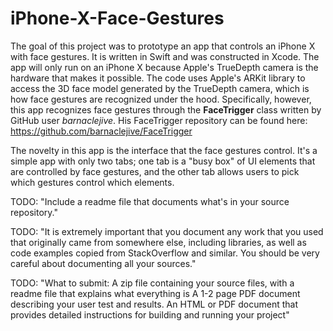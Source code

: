 # iPhone-X-Face-Gestures
The goal of this project was to prototype an app that controls an iPhone X with face gestures. It is written in Swift and was constructed in Xcode. The app will only run on an iPhone X because Apple's TrueDepth camera is the hardware that makes it possible. The code uses Apple's ARKit library to access the 3D face model generated by the TrueDepth camera, which is how face gestures are recognized under the hood. Specifically, however, this app recognizes face gestures through the **FaceTrigger** class written by GitHub user *barnaclejive*. His FaceTrigger repository can be found here: https://github.com/barnaclejive/FaceTrigger

The novelty in this app is the interface that the face gestures control. It's a simple app with only two tabs; one tab is a "busy box" of UI elements that are controlled by face gestures, and the other tab allows users to pick which gestures control which elements.

TODO: "Include a readme file that documents what's in your source repository."

TODO: "It is extremely important that you document any work that you used that originally came from somewhere else, including libraries, as well as code examples copied from StackOverflow and similar. You should be very careful about documenting all your sources."

TODO: "What to submit:
A zip file containing your source files, with a readme file that explains what everything is
A 1-2 page PDF document describing your user test and results.
An HTML or PDF document that provides detailed instructions for building and running your project"
